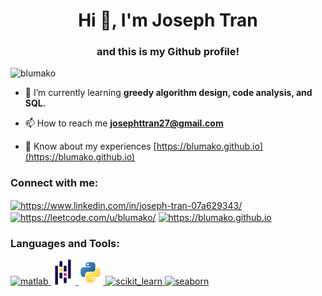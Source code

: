 <h1 align="center">Hi 👋, I'm Joseph Tran</h1>
<h3 align="center">and this is my Github profile!</h3>

<p align="left"> <img src="https://komarev.com/ghpvc/?username=blumako&label=Profile%20views&color=0e75b6&style=flat" alt="blumako" /> </p>

- 🌱 I’m currently learning **greedy algorithm design, code analysis, and SQL.**

- 📫 How to reach me **josephttran27@gmail.com**

- 📄 Know about my experiences [https://blumako.github.io](https://blumako.github.io)

<h3 align="left">Connect with me:</h3>
<p align="left">
<a href="https://www.linkedin.com/in/joseph-tran-07a629343/" target="blank"><img align="center" src="https://raw.githubusercontent.com/rahuldkjain/github-profile-readme-generator/master/src/images/icons/Social/linked-in-alt.svg" alt="https://www.linkedin.com/in/joseph-tran-07a629343/" height="30" width="40" /></a>
<a href="https://leetcode.com/u/blumako/" target="blank"><img align="center" src="https://raw.githubusercontent.com/rahuldkjain/github-profile-readme-generator/master/src/images/icons/Social/leet-code.svg" alt="https://leetcode.com/u/blumako/" height="30" width="40" /></a>
<a href="https://blumako.github.io" target="blank"><img align="center" src="https://github.com/user-attachments/assets/df03fc8b-af98-47d8-a445-c1f82d6c0d21" alt="https://blumako.github.io" height="30" width="30" /></a>
</p>

<h3 align="left">Languages and Tools:</h3>
<p align="left"> <a href="https://www.mathworks.com/" target="_blank" rel="noreferrer"> <img src="https://upload.wikimedia.org/wikipedia/commons/2/21/Matlab_Logo.png" alt="matlab" width="40" height="40"/> </a> <a href="https://pandas.pydata.org/" target="_blank" rel="noreferrer"> <img src="https://raw.githubusercontent.com/devicons/devicon/2ae2a900d2f041da66e950e4d48052658d850630/icons/pandas/pandas-original.svg" alt="pandas" width="40" height="40"/> </a> <a href="https://www.python.org" target="_blank" rel="noreferrer"> <img src="https://raw.githubusercontent.com/devicons/devicon/master/icons/python/python-original.svg" alt="python" width="40" height="40"/> </a> <a href="https://scikit-learn.org/" target="_blank" rel="noreferrer"> <img src="https://upload.wikimedia.org/wikipedia/commons/0/05/Scikit_learn_logo_small.svg" alt="scikit_learn" width="40" height="40"/> </a> <a href="https://seaborn.pydata.org/" target="_blank" rel="noreferrer"> <img src="https://seaborn.pydata.org/_images/logo-mark-lightbg.svg" alt="seaborn" width="40" height="40"/> </a> </p>

